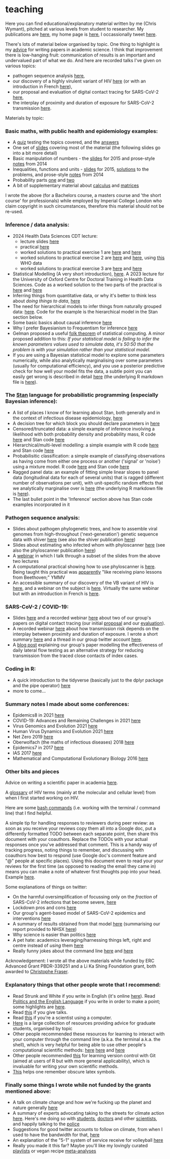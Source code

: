 # teaching

Here you can find educational/explanatory material written by me (Chris Wymant), pitched at various levels from student to researcher.
My publications are [here](https://scholar.google.co.uk/citations?user=OJ6t2UwAAAAJ), my home page is [here](https://www.bdi.ox.ac.uk/Team/c-wymant), I occassionally tweet [here](https://twitter.com/ChrisWymant).

There's lots of material below organised by topic. One thing to highlight is my [advice](other_topics/advice_for_writing_a_scientific_paper.MD) for writing papers in academic science. I think that improvement there is low-hanging fruit: communication of results is an important and undervalued part of what we do. And here are recorded talks I've given on various topics:
* pathogen sequence analysis [here](https://www.youtube.com/watch?v=TR2a46vBwGY),
* our discovery of a highly virulent variant of HIV [here](https://www.youtube.com/watch?v=hQ-M1MyXtHM) (or with an introduction in French [here](https://www.youtube.com/watch?v=kpgNaiXCxfA)),
* our proposal and evaluation of digital contact tracing for SARS-CoV-2 [here](https://lshtm.cloud.panopto.eu/Panopto/Pages/Viewer.aspx?id=6859462a-ff69-4877-8c01-afe100dfe883),
* the interplay of proximity and duration of exposure for SARS-CoV-2 transmission [here](https://www.youtube.com/watch?v=wfBiF7rmr7E).

Materials by topic:

### Basic maths, with public health and epidemiology examples:
* A [quiz](basic_maths/InductionQuiz.pdf) testing the topics covered, and the [answers](basic_maths/QuizAnswers.pdf)
* One set of [slides](basic_maths/ShortCourse_MathsRefresher2015_ChrisWymant.pdf) covering most of the material (the following slides go into a bit more detail)
* Basic manipulation of numbers - the [slides](basic_maths/Lecture1.pdf) for 2015 and prose-style [notes](basic_maths/Lecture1_2014.pdf) from 2014
* Inequalities, functions and units - [slides](basic_maths/Lecture2.pdf) for 2015, [solutions](basic_maths/Lecture2_solutions.pdf) to the problems, and prose-style [notes](basic_maths/Lecture2_2014.pdf) from 2014
* Probability parts [one](basic_maths/Lecture7_part1.pdf) and [two](basic_maths/Lecture7_part2.pdf)
* A bit of supplementary material about [calculus](basic_maths/PostXmas_Calculus.pdf) and [matrices](basic_maths/PostXmas_matrices.pdf)  

I wrote the above (for a Bachelors course, a masters course and 'the short course' for professionals) while employed by Imperial College London who claim  copyright in such circumstances, therefore this material should not be re-used.


### Inference / data analysis:
* 2024 Health Data Sciences CDT lecture:  
    - lecture slides [here](other_topics/health_data_science_cdt_stats_2024.pdf)
    - practical [here](https://docs.google.com/document/d/1buYJB5s9NMz8XkN03mmGziGp598Mo90X1hdXa40qgxE/edit?usp=sharing)
    - worked solutions to practical exercise 1 are [here](other_topics/practical_poisson.R) and [here](other_topics/practical_normal.R)
    - worked solutions to practical exercise 2 are [here](other_topics/Wymant_practical_CFR.R) and [here](other_topics/Wymant_practical_CFR.stan), using [this](other_topics/Wymant_practical_CFR_WHO-COVID-19-global-data.csv) WHO data
    - worked solutions to practical exercise 3 are [here](other_topics/Wymant_practical_CD4decline_lineage.R) and [here](other_topics/Wymant_practical_CD4decline_lineage.stan)
* Statistical Modelling (A very short introduction), [here](https://docs.google.com/document/d/1V2igitQVFnQRIWGupmmbA3GqvX8DgAeLI0taH36oJNI/edit?usp=sharing). A 2023 lecture for the University of Oxford Centre for Doctoral Training in Health Data Sciences. Code as a worked solution to the two parts of the practical is [here](other_topics/practical_poisson.R) and [here](other_topics/practical_normal.R)
* Inferring things from quantitative data, or why it's better to think less about _doing things to data_, [here](other_topics/2021-09-29_Chris_InferenceOnly.pdf)
* The need for hierarchical models to infer things from naturally grouped data: [here](other_topics/2022-04-06_TrainingSession_Chris_HierarchicalModellingGroupedData.pdf).
Code for the example is the hierarchical model in the Stan section below.
* Some basic basics about causal inference [here](other_topics/causal_inference_wymant.pdf)
* Why I prefer Bayesianism to Frequentism for inference [here](other_topics/2022-12-12_Chris_FrequentistAndOrBayesian.pdf)
* Gelman proposed a useful [folk theorem](https://statmodeling.stat.columbia.edu/2008/05/13/the_folk_theore/) of statistical computing. A minor proposed addition to this: _If your statistical model is failing to infer the known parameters values used to simulate data, it's 50:50 that the problem is with your simulation rather than your statistical model._   
* If you are using a Bayesian statistical model to explore some parameters numerically, while also analytically marginalising over some parameters (usually for computational efficiency), and you use a posterior predictive check for how well your model fits the data, a subtle point you can easily get wrong is described in detail [here](https://htmlpreview.github.io/?https://github.com/ChrisHIV/teaching/blob/main/other_topics/Stan_example_predicting_from_analytically_marginalised_params.html) (the underlying R markdown file is [here](other_topics/Stan_example_predicting_from_analytically_marginalised_params.Rmd)).

### The [Stan](https://mc-stan.org/) language for probabilistic programming (especially Bayesian inference):  
* A list of places I know of for learning about Stan, both generally and in the context of infectious disease epidemiology, [here](other_topics/stan_learning_resources.md)
* A decision tree for which block you should declare parameters in [here](other_topics/WhichBlockForParameters.png) 
* Censored/truncated data: a simple example of inference involving a likelihood with both probability density and probability mass, R code [here](other_topics/continuous_truncated_variable_mixed_likelihood_density_mass.R) and Stan code [here](other_topics/continuous_truncated_variable_mixed_likelihood_density_mass.stan)
* Hierarchical/multi-level modelling: a simple example with R code [here](other_topics/HierarchicalSchools.R) and Stan code [here](other_topics/HierarchicalSchools.stan)
* Probabilisitic classification: a simple example of classifying observations as having come from either one process or another ('signal' or 'noise') using a mixture model. R code [here](other_topics/estimate_binary_vector.R) and Stan code [here](other_topics/estimate_binary_vector.stan)
* Ragged panel data: an example of fitting simple linear slopes to panel data (longitudinal data for each of several units) that is ragged (different number of observations per unit), with unit-specific random effects that we analytically marginalise over is [here](https://htmlpreview.github.io/?https://github.com/ChrisHIV/teaching/blob/main/other_topics/Stan_example_ragged_panel_data_analytically_marginalised_params.html) (the underlying R markdown file is [here](other_topics/Stan_example_ragged_panel_data_analytically_marginalised_params.Rmd)).
* The last bullet point in the 'Inference' section above has Stan code examples incorporated in it

### Pathogen sequence analysis:
* Slides about pathogen phylogenetic trees, and how to assemble viral genomes from high-throughout ('next-generation') genetic sequence data with shiver [here](other_topics/Wymant_Lecture1_shiver.pdf) (see also the shiver publication [here](https://doi.org/10.1093/ve/vey007))
* Slides about estimating who infected whom with phyloscanner [here](other_topics/Wymant_Lecture2_phyloscanner.pdf) (see also the phyloscanner publication [here](https://doi.org/10.1093/molbev/msx304))
* A [webinar](https://www.youtube.com/watch?v=TR2a46vBwGY) in which I talk through a subset of the slides from the above two lectures
* A computational practical showing how to use phyloscanner is [here](https://drive.google.com/drive/folders/0BwygWUC73hnxbGtHSFpWdzYzVkk?resourcekey=0-Zjt4kVHja6Djo7qKsN3r5Q&usp=sharing). Being taught this practical was [apparently](https://www.krisp.org.za/blogs.php?id=48) "like receiving piano lessons from Beethoven;" YMMV
* An accessible summary of our discovery of the VB variant of HIV is [here](https://www.beehive.ox.ac.uk/hiv-lineage), and a webinar on the subject is [here](https://www.youtube.com/watch?v=hQ-M1MyXtHM). Virtually the same webinar but with an introduction in French is [here](https://www.youtube.com/watch?v=kpgNaiXCxfA).

### SARS-CoV-2 / COVID-19:
* Slides [here](other_topics/Wymant_DigitalContactTracing_2023-03-29_LSHTM_public.pdf) and a recorded webinar [here](https://lshtm.cloud.panopto.eu/Panopto/Pages/Viewer.aspx?id=6859462a-ff69-4877-8c01-afe100dfe883) about two of our group's papers on digital contact tracing (our initial [proposal](https://doi.org/10.1126/science.abb6936) and our [evaluation](https://doi.org/10.1038/s41586-021-03606-z)).
* A recorded webinar [here](https://www.youtube.com/watch?v=wfBiF7rmr7E) about how transmission risk depends on the interplay between proximity and duration of exposure. I wrote a short summary [here](https://045.medsci.ox.ac.uk/risk_measurement) and a thread in our group twitter account [here](https://twitter.com/ChristoPhraser/status/1737513767733272914).
* A [blog post](https://045.medsci.ox.ac.uk/blog#8august2021) explaining our group's paper modelling the effectiveness of daily lateral flow testing as an alternative strategy for reducing transmission from the traced close contacts of index cases.

### Coding in R:  
* A quick introduction to the tidyverse (basically just to the dplyr package and the pipe operator) [here](other_topics/tidyverse_quick_intro.md)
* more to come...

### Summary notes I made about some conferences:
* Epidemics8 in 2021 [here](https://twitter.com/ChrisWymant/status/1465775301972185088) 
* COVID-19: Advances and Remaining Challenges in 2021 [here](https://twitter.com/ChrisWymant/status/1443248100143927296)
* Virus Genomics and Evolution 2021 [here](https://twitter.com/ChrisWymant/status/1438178907438653441)
* Human Virus Dynamics and Evolution 2021 [here](https://twitter.com/ChrisWymant/status/1390733002754379784)
* Net Zero 2019 [here](https://twitter.com/ChrisWymant/status/1171361818847121408) 
* Oberwolfach (the maths of infectious diseases) 2018 [here](https://twitter.com/ChrisWymant/status/969205940623994881)
* Epidemics7 in 2017 [here](https://www.dropbox.com/s/y4iuz2tdwdrq7io/Epidemics2017.txt?dl=0)
* IAS 2017 [here](https://www.dropbox.com/s/w0uffmzcir8141s/IAS.txt?dl=0)
* Mathematical and Computational Evolutionary Biology 2016 [here](https://twitter.com/ChrisWymant/status/743852693047881728) 

### Other bits and pieces

Advice on writing a scientific paper in academia [here](other_topics/advice_for_writing_a_scientific_paper.MD).

A [glossary](other_topics/Glossary_HIV.csv) of HIV terms (mainly at the molecular and cellular level) from when I first started working on HIV.

Here are some [bash commands](https://www.dropbox.com/s/65eyimir8aukxe6/CommonBashCommands.sh?dl=0)</a> (i.e. working with the terminal / command line) that I find helpful.

A simple tip for handling responses to reviewers during peer review: as soon as you receive your reviews copy them all into a Google doc, put a differently formatted TODO between each separate point, then share this document with your coauthors. Replace the TODOs with your actual responses once you've addressed that comment. This is a handy way of tracking progress, noting things to remember, and discussing with coauthors how best to respond (use Google doc's comment feature and "@" people at specific places). Using this document even to read your your reviews for the first time (as opposed to reading the email they came in) means you can make a note of whatever first thoughts pop into your head. Example [here](https://docs.google.com/document/d/1lbm3UDjS3ne6WVl8h5sACTQMefunkV-VBx0Y_FqLGKc/edit?usp=sharing).

Some explanations of things on twitter:
* On the harmful oversimplification of focussing only on the _fraction_ of SARS-CoV-2 infections that become severe, [here](https://twitter.com/ChrisWymant/status/1412436234845175812)
* Lockdown pros and cons [here](https://twitter.com/ChrisWymant/status/1321543816298614784)
* Our group's agent-based model of SARS-CoV-2 epidemics and interventions [here](https://twitter.com/ChrisWymant/status/1308751845997903881)
* A summary of results obtained from that model [here](https://twitter.com/ChrisWymant/status/1250842199086059523) (summarising our report provided to NHSX [here](https://github.com/BDI-pathogens/covid-19_instant_tracing/blob/master/Report%20-%20Effective%20Configurations%20of%20a%20Digital%20Contact%20Tracing%20App.pdf))
* Why science is easier than politics [here](https://twitter.com/ChrisWymant/status/1154710730526117889)
* A pet hate: academics leveraging/harnessing things left, right and centre instead of _using_ them [here](https://twitter.com/ChrisWymant/status/1082201811640086528)
* Really funny jokes about the command line [here](https://twitter.com/ChrisWymant/status/974329420180803584) and [here](https://twitter.com/ChrisWymant/status/950682089313259521)

Acknowledgement: I wrote all the above materials while funded by ERC Advanced Grant PBDR-339251 and a Li Ka Shing Foundation grant, both awarded to [Christophe Fraser](https://www.bdi.ox.ac.uk/Team/christophe-fraser).

### Explanatory things that other people wrote that I recommend:
* Read Strunk and White if you write in English (it's online [here](http://www.jlakes.org/ch/web/The-elements-of-style.pdf)). Read [Politics and the English Language](https://www.amazon.co.uk/Politics-English-Language-Penguin-Classics/dp/0141393068) if you write in order to make a point; some highlights are [here](other_topics/politics_and_the_english_language_highlights.md).
* Read [this](http://www.damtp.cam.ac.uk/user/tong/talks/talk.pdf) if you give talks.
* Read [this](https://doi.org/10.1371/journal.pcbi.1005510) if you're a scientist using a computer.
* [Here](https://halllab2.sitehost.iu.edu/grad-student-resources.html) is a large collection of resources providing advice for graduate students, organised by topic
* Other people recommended these resources for learning to interact with your computer through the command line (a.k.a. the terminal a.k.a. the shell), which is very helpful for being able to use other people's computational scientific methods: [here](http://rik.smith-unna.com/command_line_bootcamp) [here](http://www.ee.surrey.ac.uk/Teaching/Unix) and [here](http://swcarpentry.github.io/shell-novice/)
* Other people recommended [this](http://happygitwithr.com/) for learning version control with Git (aimed at users of R but with more general applicability), which is invaluable for writing your own scientific methods.
* [This](http://detexify.kirelabs.org/classify.html) helps one remember obscure latex symbols.

### Finally some things I wrote while not funded by the grants mentioned above:
* A talk on climate change and how we're fucking up the planet and nature generally [here](other_topics/GroupMeeting_ClimateStuff_BoxesWithinBoxes.pdf)
* A summary of experts advocating taking to the streets for climate action [here](https://twitter.com/ChrisWymant/status/1180468223889874945). Here's me doing so with [students](https://twitter.com/ChrisWymant/status/1106564598629613569), [doctors](https://twitter.com/ChrisWymant/status/1175086736130609152) and other [scientists](https://twitter.com/ChrisWymant/status/1183110115207106561), and happily talking to the [police](https://twitter.com/ChrisWymant/status/1118083365134131201)
* Suggestions for good twitter accounts to follow on climate, from when I used to have the bandwidth for that, [here](https://twitter.com/ChrisWymant/status/1225491802574217220)
* An explanation of the "5-1" system of service receive for volleyball [here](other_topics/The_5-1_explained.pdf)
* Really you made it this far? Maybe you'll like my lovingly curated [playlists](https://tinyurl.com/SpotifyChrisW) or vegan recipe [meta-analyses](https://docs.google.com/spreadsheets/d/1f3MYycHjTvrQagO-raRTsJtIC8fnsa1SVfEqTxF1HGk/edit?usp=sharing)
